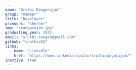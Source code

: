 ```yaml
---
name: "Sruthi Rangarajan"
group: "member"
title: "Developer"
pronouns: "she/her"
img: "srangarajan.jpg"
graduating_year: 2025
email: "sruthi.ranga3@gmail.com"
github: "sruthir03"
links:
  - name: "LinkedIn"
    href: "https://www.linkedin.com/in/sruthirangarajan/"
inactive: true
---
```


